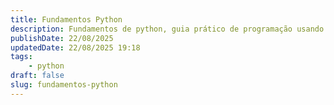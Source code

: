 ```yaml
---
title: Fundamentos Python
description: Fundamentos de python, guia prático de programação usando python.
publishDate: 22/08/2025
updatedDate: 22/08/2025 19:18
tags:
    - python
draft: false
slug: fundamentos-python
---
```

